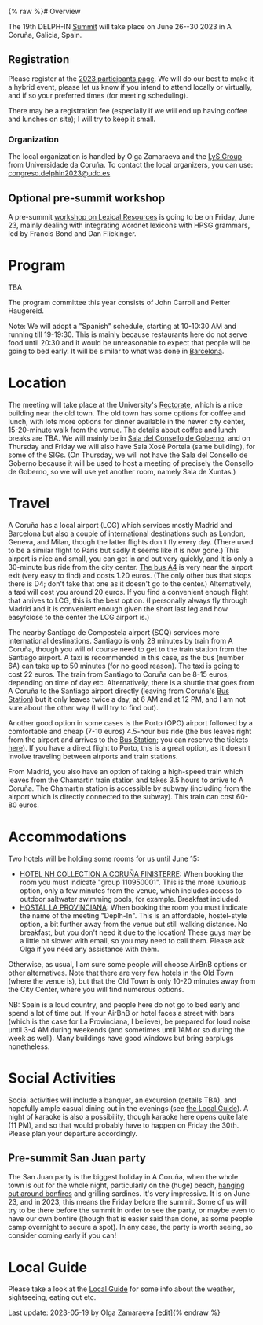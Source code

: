 {% raw %}# Overview

The 19th DELPH-IN [Summit](https://delph-in.github.io/docs/summits/SummitTop) will take place on June 26--30 2023 in A Coruña, Galicia, Spain.

## Registration

Please register at the [2023 participants page](https://delph-in.github.io/docs/summits/GaliciaParticipants).  We will do our best to make it a hybrid event, please let us know if you intend to attend locally or virtually, and if so your preferred times (for meeting scheduling).

There may be a registration fee (especially if we will end up having coffee and lunches on site); I will try to keep it small.

### Organization
The local organization is handled by Olga Zamaraeva and the [LyS Group](http://www.grupolys.org/lys_en.html) from Universidade da Coruña. To contact the local organizers, you can use: congreso.delphin2023@udc.es

## Optional pre-summit workshop

A pre-summit [workshop on Lexical Resources](https://delph-in.github.io/docs/summits/GaliciaLexicalResources) is going to be on Friday, June 23, mainly dealing with integrating wordnet lexicons with HPSG grammars, led by Francis Bond and Dan Flickinger.

# Program

TBA

The program committee this year consists of John Carroll and Petter Haugereid.

Note: We will adopt a "Spanish" schedule, starting at 10-10:30 AM and running till 19-19:30. This is mainly because restaurants here do not serve food until 20:30 and it would be unreasonable to expect that people will be going to bed early. It will be similar to what was done in [Barcelona](https://delph-in.github.io/docs/summits/BarcelonaSchedule).

# Location

The meeting will take place at the University's [Rectorate](https://goo.gl/maps/erV9Jsdfr3YUJ22f9), which is a nice building near the old town. The old town has some options for coffee and lunch, with lots more options for dinner available in the newer city center, 15-20-minute walk from the venue. The details about coffee and lunch breaks are TBA. We will mainly be in [Sala del Consello de Goberno](https://www.udc.es/es/goberno/equipo_reitoral/xerencia/servizos/patrimonio_inventario/patrimonio/sala_consello_goberno/), and on Thursday and Friday we will also have Sala Xosé Portela (same building), for some of the SIGs. (On Thursday, we will not have the Sala del Consello de Goberno because it will be used to host a meeting of precisely the Consello de Goberno, so we will use yet another room, namely Sala de Xuntas.)

# Travel

A Coruña has a local airport (LCG) which services mostly Madrid and Barcelona but also a couple of international destinations such as London, Geneva, and Milan, though the latter flights don't fly every day. (There used to be a similar flight to Paris but sadly it seems like it is now gone.) This airport is nice and small, you can get in and out very quickly, and it is only a 30-minute bus ride from the city center. [The bus A4](https://moovitapp.com/index/es/transporte_p%C3%BAblico-line-A4-A_Coruna-2580-2414255-89827827-0) is very near the airport exit  (very easy to find) and costs 1.20 euros. (The only other bus that stops there is D4; don't take that one as it doesn't go to the center.) Alternatively, a taxi will cost you around 20 euros. If you find a convenient enough flight that arrives to LCG, this is the best option. (I personally always fly through Madrid and it is convenient enough given the short last leg and how easy/close to the center the LCG airport is.)

The nearby Santiago de Compostela airport (SCQ) services more international destinations. Santiago is only 28 minutes by train from A Coruña, though you will of course need to get to the train station from the Santiago airport. A taxi is recommended in this case, as the bus (number 6A) can take up to 50 minutes (for no good reason). The taxi is going to cost 22 euros. The train from Santiago to Coruña can be 8-15 euros, depending on time of day etc. Alternatively, there is a shuttle that goes from A Coruña to the Santiago airport directly (leaving from Coruña's [Bus Station](https://goo.gl/maps/tJbnY84f2UrrjcYSA)) but it only leaves twice a day, at 6 AM and at 12 PM, and I am not sure about the other way  (I will try to find out).

Another good option in some cases is the Porto (OPO) airport followed by a comfortable and cheap (7-10 euros) 4.5-hour bus ride (the bus leaves right from the airport and arrives to the [Bus Station](https://goo.gl/maps/tJbnY84f2UrrjcYSA); you can reserve the tickets [here](https://www.flixbus.co.uk/bus-routes/la-coruna-francisco-sa-carneiro-airport?_sp=6e992dd4-0fc4-4245-bcf4-1449a59d8e50.1668436920254&atb_pdid=a70b0321-e1c6-4117-ae2e-57016513c5a4&_ga=2.13750711.185378826.1668436886-1227310309.1668436886)). If you have a direct flight to Porto, this is a great option, as it doesn't involve traveling between airports and train stations. 

From Madrid, you also have an option of taking a high-speed train which leaves from the Chamartin train station and takes 3.5 hours to arrive to A Coruña. The Chamartin station is accessible by subway (including from the airport which is directly connected to the subway). This train can cost 60-80 euros.

# Accommodations

Two hotels will be holding some rooms for us until June 15:

- [HOTEL NH COLLECTION A CORUÑA FINISTERRE](https://www.nh-hotels.com/hotel/nh-collection-a-coruna-finisterre?campid=8435708&gclid=CjwKCAiA_vKeBhAdEiwAFb_nrcX0lVhcOVaiQPhuToHFQ8lBiWX9kuvrGLM6LjtjVqOUn46L7Qq86RoC_TQQAvD_BwE&gclsrc=aw.ds): When booking the room you must indicate "group 110950001". This is the more luxurious option, only a few minutes from the venue, which includes access to outdoor saltwater swimming pools, for example. Breakfast included. 
- [HOSTAL LA PROVINCIANA](http://www.laprovinciana.net/): When booking the room you must indicate the name of the meeting "Deplh-In". This is an affordable, hostel-style option, a bit further away from the venue but still walking distance. No breakfast, but you don't need it due to the location! These guys may be a little bit slower with email, so you may need to call them. Please ask Olga if you need any assistance with them.

Otherwise, as usual, I am sure some people will choose AirBnB options or other alternatives. Note that there are very few hotels in the Old Town (where the venue is), but that the Old Town is only 10-20 minutes away from the City Center, where you will find numerous options.

NB: Spain is a loud country, and people here do not go to bed early and spend a lot of time out. If your AirBnB or hotel faces a street with bars (which is the case for La Provinciana, I believe), be prepared for loud noise until 3-4 AM during weekends (and sometimes until 1AM or so during the week as well). Many buildings have good windows but bring earplugs nonetheless. 

# Social Activities

Social activities will include a banquet, an excursion (details TBA), and hopefully ample casual dining out in the evenings (see [the Local Guide](https://github.com/delph-in/docs/wiki/GaliciaLocalGuide)). A night of karaoke is also a possibility, though karaoke here opens quite late (11 PM), and so that would probably have to happen on Friday the 30th. Please plan your departure accordingly. 

## Pre-summit San Juan party

The San Juan party is the biggest holiday in A Coruña, when the whole town is out for the whole night, particularly on the (huge) beach, [hanging out around bonfires](https://www.spain.info/es/agenda/hogueras-san-juan-a-coruna/) and grilling sardines. It's very impressive. It is on June 23, and in 2023, this means the Friday before the summit. Some of us will try to be there before the summit in order to see the party, or maybe even to have our own bonfire (though that is easier said than done, as some people camp overnight to secure a spot). In any case, the party is worth seeing, so consider coming early if you can! 

# Local Guide

Please take a look at the [Local Guide](https://delph-in.github.io/docs/summits/GaliciaLocalGuide) for some info about the weather, sightseeing, eating out etc.

Last update: 2023-05-19 by Olga Zamaraeva [[edit](https://github.com/delph-in/docs/wiki/GaliciaTop/_edit)]{% endraw %}